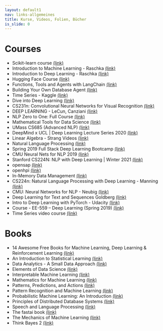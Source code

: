 ```yaml
---
layout: default1
nav: links-allgemeines
title: Kurse, Videos, Folien, Bücher
is_slide: 0
---
```

# Courses
- Scikit-learn course
[(link)](https://inria.github.io/scikit-learn-mooc/)
- Introduction to Machine Learning - Raschka
[(link)](https://sebastianraschka.com/blog/2021/ml-course.html)
- Introduction to Deep Learning - Raschka
[(link)](https://sebastianraschka.com/blog/2021/dl-course.html)
- Hugging Face Course
[(link)](https://huggingface.co/course/chapter1?fw=pt)
- Functions, Tools and Agents with LangChain
[(link)](https://www.deeplearning.ai/short-courses/functions-tools-agents-langchain/)
- Building Your Own Database Agent
[(link)](https://www.deeplearning.ai/short-courses/building-your-own-database-agent/)
- Time Series - Kaggle
[(link)](https://www.kaggle.com/learn/time-series)
- Dive into Deep Learning
[(link)](http://d2l.ai/)
- CS231n: Convolutional Neural Networks for Visual Recognition
[(link)](https://cs231n.github.io/)
- DEEP LEARNING - LeCun, Canziani
[(link)](https://atcold.github.io/pytorch-Deep-Learning/)
- NLP Zero to One: Full Course
[(link)](https://medium.com/nerd-for-tech/nlp-zero-to-one-full-course-4f8e1902c379)
- Mathematical Tools for Data Science
[(link)](https://cds.nyu.edu/math-tools/)
- UMass CS685 (Advanced NLP)
[(link)](https://www.youtube.com/playlist?list=PLWnsVgP6CzadmQX6qevbar3_vDBioWHJL)
- DeepMind x UCL | Deep Learning Lecture Series 2020
[(link)](https://www.youtube.com/playlist?list=PLqYmG7hTraZCDxZ44o4p3N5Anz3lLRVZF)
- Linear Algebra - Strang Videos
[(link)](https://ocw.mit.edu/courses/mathematics/18-065-matrix-methods-in-data-analysis-signal-processing-and-machine-learning-spring-2018/video-lectures/)
- Natural Language Processing
[(link)](https://www.kaggle.com/learn/natural-language-processing)
- Spring 2019 Full Stack Deep Learning Bootcamp
[(link)](https://fullstackdeeplearning.com/march2019)
- CMU Neural Nets for NLP 2019
[(link)](https://www.youtube.com/playlist?list=PL8PYTP1V4I8Ajj7sY6sdtmjgkt7eo2VMs)
- Stanford CS224N: NLP with Deep Learning | Winter 2021
[(link)](https://www.youtube.com/playlist?list=PLoROMvodv4rOSH4v6133s9LFPRHjEmbmJ)
- opensap
[(link)](https://open.sap.com)
- openhpi
[(link)](https://open.hpi.de)
- In-Memory Data Management
[(link)](https://open.hpi.de/courses/imdb2017)
- CS224n: Natural Language Processing with Deep Learning - Manning
[(link)](http://web.stanford.edu/class/cs224n/)
- CMU: Neural Networks for NLP - Neubig
[(link)](http://phontron.com/class/nn4nlp2019/schedule.html)
- Deep Learning for Text and Sequences Goldberg
[(link)](http://u.cs.biu.ac.il/~89-687/)
- Intro to Deep Learning with PyTorch - Udacity
[(link)](https://www.udacity.com/course/deep-learning-pytorch--ud188)
- Course - EE-559 – Deep Learning (Spring 2019)
[(link)](https://fleuret.org/ee559/)
- Time Series video course
[(link)](https://www.kaggle.com/learn/time-series-with-siraj)

# Books
- 14 Awesome Free Books for Machine Learning, Deep Learning & Reinforcement Learning
[(link)](https://medium.com/@mlblogging.k/14-awesome-free-books-for-machine-learning-deep-learning-reinforcement-learning-8f1d3a90a394)
- An Introduction to Statistical Learning
[(link)](https://statlearning.com/)
- Data Analytics - A Small Data Approach
[(link)](https://dataanalyticsbook.info/)
- Elements of Data Science
[(link)](https://allendowney.github.io/ElementsOfDataScience/README.html)
- Interpretable Machine Learning
[(link)](https://christophm.github.io/interpretable-ml-book/)
- Mathematics for Machine Learning
[(link)](https://mml-book.github.io/)
- Patterns, Predictions, and Actions
[(link)](https://mlstory.org/)
- Pattern Recognition and Machine Learning
[(link)](https://www.microsoft.com/en-us/research/uploads/prod/2006/01/Bishop-Pattern-Recognition-and-Machine-Learning-2006.pdf)
- Probabilistic Machine Learning: An Introduction
[(link)](https://probml.github.io/pml-book/book1.html)
- Principles of Distributed Database Systems
[(link)](https://cs.uwaterloo.ca/~ddbook/)
- Speech and Language Processing
[(link)](https://web.stanford.edu/~jurafsky/slp3/)
- The fastai book
[(link)](https://github.com/fastai/fastbook)
- The Mechanics of Machine Learning
[(link)](https://mlbook.explained.ai/)
- Think Bayes 2
[(link)](http://allendowney.github.io/ThinkBayes2/index.html)

